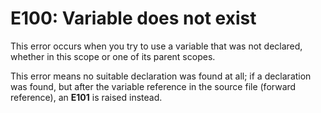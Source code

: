 # E100: Variable does not exist

This error occurs when you try to use a variable that was not declared, whether 
in this scope or one of its parent scopes.

This error means no suitable declaration was found at all; if a declaration was 
found, but after the variable reference in the source file (forward reference),
an **E101** is raised instead.
